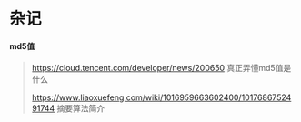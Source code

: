 # 杂记

#### md5值

>https://cloud.tencent.com/developer/news/200650    真正弄懂md5值是什么
>
>https://www.liaoxuefeng.com/wiki/1016959663602400/1017686752491744   摘要算法简介
